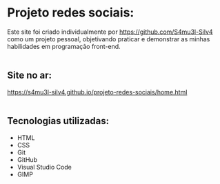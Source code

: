# Projeto redes sociais:

  Este site foi criado individualmente por https://github.com/S4mu3l-Silv4 como um projeto pessoal, objetivando praticar e demonstrar as minhas habilidades em programação front-end.
  <br>
  <br>
## Site no ar:

  https://s4mu3l-silv4.github.io/projeto-redes-sociais/home.html
  <br>
  <br>
## Tecnologias utilizadas:

  - HTML
  - CSS
  - Git
  - GitHub
  - Visual Studio Code
  - GIMP
